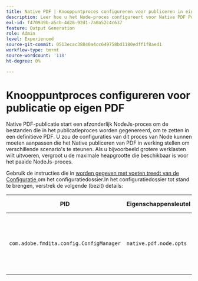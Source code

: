 ```yaml
---
title: Native PDF | Knooppuntproces configureren voor publiceren in eigen PDF
description: Leer hoe u het Node-proces configureert voor Native PDF Publishing
exl-id: f470939b-a5cb-4d28-92d1-7a0a52c4c637
feature: Output Generation
role: Admin
level: Experienced
source-git-commit: 0513ecac38840a4cc649758bd1180edff1f8aed1
workflow-type: tm+mt
source-wordcount: '118'
ht-degree: 0%

---
```


# Knooppuntproces configureren voor publicatie op eigen PDF

Native PDF-publicatie start een afzonderlijk NodeJs-proces om de bestanden die in het publicatieproces worden gegenereerd, om te zetten in een definitieve PDF. U zou de configuraties van dit proces van Node kunnen moeten aanpassen die het Native publiceren van PDF in werking stellen om verschillende scenario&#39;s te steunen. Als u bijvoorbeeld grotere werklasten wilt uitvoeren, vergroot u de maximale heapgrootte die beschikbaar is voor het paaide NodeJs-proces.

Gebruik de instructies die in [ worden gegeven met voeten treedt van de Configuratie ](../cs-install-guide/download-install-additional-config-override.md) om het configuratiedossier.In het configuratiedossier tot stand te brengen, verstrek de volgende (bezit) details:

| PID | Eigenschappensleutel | Waarde van eigenschap |
|---|---|---|
| `com.adobe.fmdita.config.ConfigManager` | `native.pdf.node.opts` | Tekenreekswaarde om een willekeurige standaard in te stellen `NODE_OPTIONS` .<BR> Standaardwaarde: &quot;&quot; |
